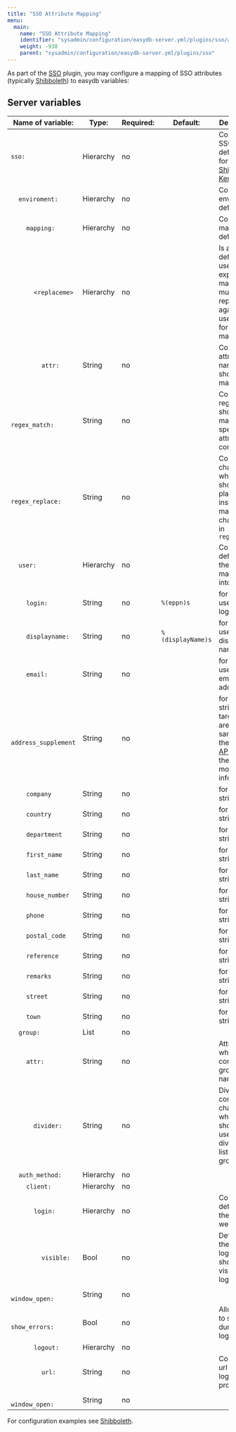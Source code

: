 ```yaml
---
title: "SSO Attribute Mapping"
menu:
  main:
    name: "SSO Attribute Mapping"
    identifier: "sysadmin/configuration/easydb-server.yml/plugins/sso/attribute_mapping"
    weight: -938
    parent: "sysadmin/configuration/easydb-server.yml/plugins/sso"
---
```


As part of the [SSO](../sso) plugin, you may configure a mapping of SSO attributes (typically [Shibboleth](shibboleth)) to easydb variables:

## Server variables

| Name of variable:                            | Type:     | Required:   | Default:        | Description: |
| -------------------------------------------- | --------- | ----------- | --------------- | ------------ |
| `sso:`                                       | Hierarchy | no          |                 | Contains the SSO definitions for [Shibboleth](../shibboleth) / [Kerberos](../kerberos) |
| &#8193;`enviroment:`                         | Hierarchy | no          |                 | Contains the enviroment definitions |
| &#8193;&#8193;`mapping:`                     | Hierarchy | no          |                 | Contains the mapping definitions |
| &#8193;&#8193;&#8193;`<replaceme>`           | Hierarchy | no          |                 | Is a name defined my user for the explicit mapping (<replaceme> must be replace against a useful name for the mapping) |
| &#8193;&#8193;&#8193;&#8193;`attr:`          | String    | no          |                 | Contains the attribute-name which should be mapped |
| &#8193;&#8193;&#8193;&#8193;`regex_match:`   | String    | no          |                 | Contains a regex which should match a specific attribute content |
| &#8193;&#8193;&#8193;&#8193;`regex_replace:` | String    | no          |                 | Contains characters which should be placed instead the matched characters in `regex_match` |
| &#8193;`user:`                               | Hierarchy | no          |                 | Contains the definition for the attribute mapping into easydb |
| &#8193;&#8193;`login:`                       | String    | no          | `%(eppn)s`      | format to be used for login field |
| &#8193;&#8193;`displayname:`                 | String    | no          | `%(displayName)s`  | format to be used for display name field |
| &#8193;&#8193;`email:`                       | String    | no          |                 | format to be used for email address |
| &#8193;&#8193;`address_supplement`           | String    | no          |                 | format string. The target fields are the same as in the [User API](../../../../../technical/types/user), see there for more information. |
| &#8193;&#8193;`company`                      | String    | no          |                 | format string. |
| &#8193;&#8193;`country`                      | String    | no          |                 | format string. |
| &#8193;&#8193;`department`                   | String    | no          |                 | format string. |
| &#8193;&#8193;`first_name`                   | String    | no          |                 | format string. |
| &#8193;&#8193;`last_name`                    | String    | no          |                 | format string. |
| &#8193;&#8193;`house_number`                 | String    | no          |                 | format string. |
| &#8193;&#8193;`phone`                        | String    | no          |                 | format string. |
| &#8193;&#8193;`postal_code`                  | String    | no          |                 | format string. |
| &#8193;&#8193;`reference`                    | String    | no          |                 | format string. |
| &#8193;&#8193;`remarks`                      | String    | no          |                 | format string. |
| &#8193;&#8193;`street`                       | String    | no          |                 | format string. |
| &#8193;&#8193;`town`                         | String    | no          |                 | format string. |
| &#8193;`group:`                              | List      | no          |                 |               |
| &#8193;&#8193;`attr:`                      | String    | no          |                 | Attribute which contains the group names |
| &#8193;&#8193;`  divider:`                   | String    | no          |                 | Divider contains the character which should be usen, to divide the list of groups |
|                                              |           |             |                 |                                      |
| &#8193;`auth_method:`                        | Hierarchy | no          |                 | |
| &#8193;&#8193;`client:`                      | Hierarchy | no          |                 | |
| &#8193;&#8193;&#8193;`login:`                | Hierarchy | no          |                 | Contains the definition for the easydb-webfrontend |
| &#8193;&#8193;&#8193;&#8193;`visible:`       | Bool      | no          |                 | Definies if the sso-login button should be visible at login |
| &#8193;&#8193;&#8193;&#8193;`window_open:`   | String    | no          |                 |  |
| &#8193;&#8193;&#8193;&#8193;`show_errors:`   | Bool      | no          |                 | Allows users to see errors during SSO-login |
| &#8193;&#8193;&#8193;`logout:`               | Hierarchy | no          |                 | |
| &#8193;&#8193;&#8193;&#8193;`url:`           | String    | no          |                 | Contains the url for the logout process|
| &#8193;&#8193;&#8193;&#8193;`window_open:`   | String    | no          |                 | |

For configuration examples see [Shibboleth](../shibboleth).

